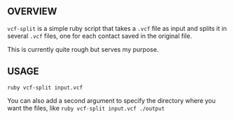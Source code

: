 OVERVIEW
--------

`vcf-split` is a simple ruby script that takes a `.vcf` file as input and
splits it in several `.vcf` files, one for each contact saved in the original
file.

This is currently quite rough but serves my purpose.

USAGE
-----

	ruby vcf-split input.vcf

You can also add a second argument to specify the directory where you want the
files, like `ruby vcf-split input.vcf ./output`
